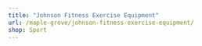 ```yaml
---
title: "Johnson Fitness Exercise Equipment"
url: /maple-grove/johnson-fitness-exercise-equipment/
shop: Sport
---
```

